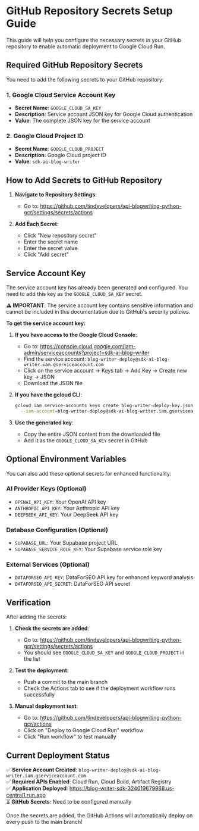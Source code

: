 # GitHub Repository Secrets Setup Guide

This guide will help you configure the necessary secrets in your GitHub repository to enable automatic deployment to Google Cloud Run.

## Required GitHub Repository Secrets

You need to add the following secrets to your GitHub repository:

### 1. Google Cloud Service Account Key
- **Secret Name**: `GOOGLE_CLOUD_SA_KEY`
- **Description**: Service account JSON key for Google Cloud authentication
- **Value**: The complete JSON key for the service account

### 2. Google Cloud Project ID
- **Secret Name**: `GOOGLE_CLOUD_PROJECT`
- **Description**: Google Cloud project ID
- **Value**: `sdk-ai-blog-writer`

## How to Add Secrets to GitHub Repository

1. **Navigate to Repository Settings**:
   - Go to: https://github.com/tindevelopers/api-blogwriting-python-gcr/settings/secrets/actions

2. **Add Each Secret**:
   - Click "New repository secret"
   - Enter the secret name
   - Enter the secret value
   - Click "Add secret"

## Service Account Key

The service account key has already been generated and configured. You need to add this key as the `GOOGLE_CLOUD_SA_KEY` secret.

**⚠️ IMPORTANT**: The service account key contains sensitive information and cannot be included in this documentation due to GitHub's security policies.

**To get the service account key:**

1. **If you have access to the Google Cloud Console**:
   - Go to: https://console.cloud.google.com/iam-admin/serviceaccounts?project=sdk-ai-blog-writer
   - Find the service account: `blog-writer-deploy@sdk-ai-blog-writer.iam.gserviceaccount.com`
   - Click on the service account → Keys tab → Add Key → Create new key → JSON
   - Download the JSON file

2. **If you have the gcloud CLI**:
   ```bash
   gcloud iam service-accounts keys create blog-writer-deploy-key.json \
     --iam-account=blog-writer-deploy@sdk-ai-blog-writer.iam.gserviceaccount.com
   ```

3. **Use the generated key**:
   - Copy the entire JSON content from the downloaded file
   - Add it as the `GOOGLE_CLOUD_SA_KEY` secret in GitHub

## Optional Environment Variables

You can also add these optional secrets for enhanced functionality:

### AI Provider Keys (Optional)
- `OPENAI_API_KEY`: Your OpenAI API key
- `ANTHROPIC_API_KEY`: Your Anthropic API key
- `DEEPSEEK_API_KEY`: Your DeepSeek API key

### Database Configuration (Optional)
- `SUPABASE_URL`: Your Supabase project URL
- `SUPABASE_SERVICE_ROLE_KEY`: Your Supabase service role key

### External Services (Optional)
- `DATAFORSEO_API_KEY`: DataForSEO API key for enhanced keyword analysis
- `DATAFORSEO_API_SECRET`: DataForSEO API secret

## Verification

After adding the secrets:

1. **Check the secrets are added**:
   - Go to: https://github.com/tindevelopers/api-blogwriting-python-gcr/settings/secrets/actions
   - You should see `GOOGLE_CLOUD_SA_KEY` and `GOOGLE_CLOUD_PROJECT` in the list

2. **Test the deployment**:
   - Push a commit to the main branch
   - Check the Actions tab to see if the deployment workflow runs successfully

3. **Manual deployment test**:
   - Go to: https://github.com/tindevelopers/api-blogwriting-python-gcr/actions
   - Click on "Deploy to Google Cloud Run" workflow
   - Click "Run workflow" to test manually

## Current Deployment Status

✅ **Service Account Created**: `blog-writer-deploy@sdk-ai-blog-writer.iam.gserviceaccount.com`  
✅ **Required APIs Enabled**: Cloud Run, Cloud Build, Artifact Registry  
✅ **Application Deployed**: https://blog-writer-sdk-324019679988.us-central1.run.app  
⏳ **GitHub Secrets**: Need to be configured manually  

Once the secrets are added, the GitHub Actions will automatically deploy on every push to the main branch!
